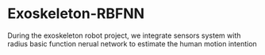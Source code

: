 # Exoskeleton-RBFNN
During the exoskeleton robot project, we integrate sensors system with radius basic function nerual network to estimate the human motion intention
